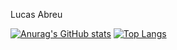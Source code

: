 Lucas Abreu

[![Anurag's GitHub stats](https://github-readme-stats.vercel.app/api?username=lucaspabreu)](https://github.com/anuraghazra/github-readme-stats)
[![Top Langs](https://github-readme-stats.vercel.app/api/top-langs/?username=lucaspabreu)](https://github.com/anuraghazra/github-readme-stats)

